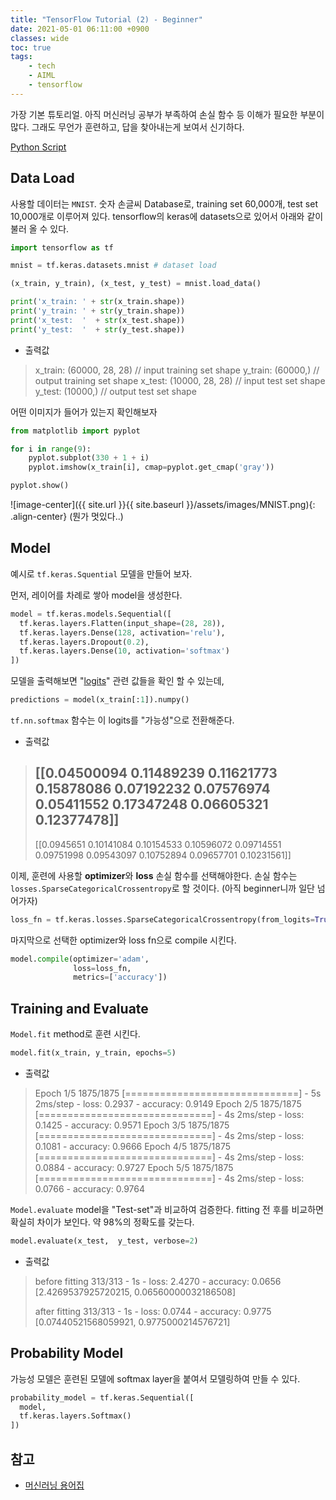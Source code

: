 ```yaml
---
title: "TensorFlow Tutorial (2) - Beginner"
date: 2021-05-01 06:11:00 +0900
classes: wide
toc: true
tags:
    - tech
    - AIML
    - tensorflow
---
```


가장 기본 튜토리얼. 아직 머신러닝 공부가 부족하여 손실 함수 등 이해가 필요한 부분이 많다. 그래도 무언가 훈련하고, 답을 찾아내는게 보여서 신기하다.

[Python Script](https://github.com/lazyduo/lazyduo.github.io/tree/master/assets/scripts/tf_tutorial.py)

## Data Load

사용할 데이터는 `MNIST`. 숫자 손글씨 Database로, training set 60,000개, test set 10,000개로 이루어져 있다. tensorflow의 keras에 datasets으로 있어서 아래와 같이 불러 올 수 있다.

```python
import tensorflow as tf

mnist = tf.keras.datasets.mnist # dataset load

(x_train, y_train), (x_test, y_test) = mnist.load_data()

print('x_train: ' + str(x_train.shape)) 
print('y_train: ' + str(y_train.shape)) 
print('x_test:  '  + str(x_test.shape)) 
print('y_test:  '  + str(y_test.shape)) 
```

- 출력값

> x_train: (60000, 28, 28) // input training set shape
> y_train: (60000,)        // output training set shape
> x_test:  (10000, 28, 28) // input test set shape
> y_test:  (10000,)        // output test set shape

어떤 이미지가 들어가 있는지 확인해보자

```python
from matplotlib import pyplot

for i in range(9):  
    pyplot.subplot(330 + 1 + i)
    pyplot.imshow(x_train[i], cmap=pyplot.get_cmap('gray'))

pyplot.show()

```

![image-center]({{ site.url }}{{ site.baseurl }}/assets/images/MNIST.png){: .align-center}
(뭔가 멋있다..)


## Model

예시로 `tf.keras.Squential` 모델을 만들어 보자.

먼저, 레이어를 차례로 쌓아 model을 생성한다.

```python
model = tf.keras.models.Sequential([
  tf.keras.layers.Flatten(input_shape=(28, 28)),
  tf.keras.layers.Dense(128, activation='relu'),
  tf.keras.layers.Dropout(0.2),
  tf.keras.layers.Dense(10, activation='softmax')
])
```

모델을 출력해보면 "[logits](https://developers.google.com/machine-learning/glossary#logits)" 관련 값들을 확인 할 수 있는데,

```python
predictions = model(x_train[:1]).numpy()
```

`tf.nn.softmax` 함수는 이 logits를 "가능성"으로 전환해준다. 

- 출력값

> [[0.04500094 0.11489239 0.11621773 0.15878086 0.07192232 0.07576974
> 0.05411552 0.17347248 0.06605321 0.12377478]]
> ---------
> [[0.0945651  0.10141084 0.10154533 0.10596072 0.09714551 0.09751998
> 0.09543097 0.10752894 0.09657701 0.10231561]]

이제, 훈련에 사용할 **optimizer**와 **loss** 손실 함수를 선택해야한다. 손실 함수는 `losses.SparseCategoricalCrossentropy`로 할 것이다. (아직 beginner니까 일단 넘어가자)

```python
loss_fn = tf.keras.losses.SparseCategoricalCrossentropy(from_logits=True)
```

마지막으로 선택한 optimizer와 loss fn으로 compile 시킨다.

```python
model.compile(optimizer='adam',
              loss=loss_fn,
              metrics=['accuracy'])
```

## Training and Evaluate

`Model.fit` method로 훈련 시킨다.

```python
model.fit(x_train, y_train, epochs=5)
```

- 출력값

> Epoch 1/5
> 1875/1875 [==============================] - 5s 2ms/step - loss: 0.2937 - accuracy: 0.9149
> Epoch 2/5
> 1875/1875 [==============================] - 4s 2ms/step - loss: 0.1425 - accuracy: 0.9571
> Epoch 3/5
> 1875/1875 [==============================] - 4s 2ms/step - loss: 0.1081 - accuracy: 0.9666
> Epoch 4/5
> 1875/1875 [==============================] - 4s 2ms/step - loss: 0.0884 - accuracy: 0.9727
> Epoch 5/5
> 1875/1875 [==============================] - 4s 2ms/step - loss: 0.0766 - accuracy: 0.9764    

`Model.evaluate` model을 "Test-set"과 비교하여 검증한다. fitting 전 후를 비교하면 확실히 차이가 보인다. 약 98%의 정확도를 갖는다.

```python
model.evaluate(x_test,  y_test, verbose=2)
```

- 출력값

> before fitting
> 313/313 - 1s - loss: 2.4270 - accuracy: 0.0656
> [2.4269537925720215, 0.06560000032186508]
> 
> after fitting
> 313/313 - 1s - loss: 0.0744 - accuracy: 0.9775
> [0.07440521568059921, 0.9775000214576721]

## Probability Model

가능성 모델은 훈련된 모델에 softmax layer을 붙여서 모델링하여 만들 수 있다.

```python
probability_model = tf.keras.Sequential([
  model,
  tf.keras.layers.Softmax()
])
```

## 참고
- [머신러닝 용어집](https://developers.google.com/machine-learning/glossary)